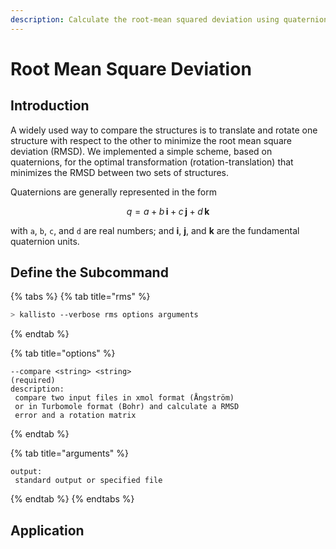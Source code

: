 ```yaml
---
description: Calculate the root-mean squared deviation using quaternions.
---
```


# Root Mean Square Deviation

## Introduction

A widely used way to compare the structures is to translate and rotate one structure with respect to the other to minimize the root mean square deviation \(RMSD\). We implemented a simple scheme, based on quaternions, for the optimal transformation \(rotation-translation\) that minimizes the RMSD between two sets of structures.

Quaternions are generally represented in the form

$$
q = a+b\,\mathbf{i} +c\,\mathbf {j} +d\,\mathbf {k}
$$

with `a`, `b`, `c`, and `d` are real numbers; and **i**, **j**, and **k** are the fundamental quaternion units.

## Define the Subcommand

{% tabs %}
{% tab title="rms" %}
```bash
> kallisto --verbose rms options arguments
```
{% endtab %}

{% tab title="options" %}
```markup
--compare <string> <string>
(required)
description: 
 compare two input files in xmol format (Ångström) 
 or in Turbomole format (Bohr) and calculate a RMSD 
 error and a rotation matrix
```
{% endtab %}

{% tab title="arguments" %}
```text
output:
 standard output or specified file
```
{% endtab %}
{% endtabs %}

## Application

